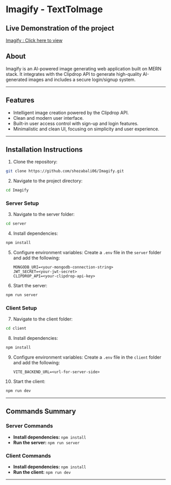 # Imagify - TextToImage

## Live Demonstration of the project
[Imagify : Click here to view](https://imagify-shozab.vercel.app/) <!-- Replace # with the actual live demo link -->

## About 
Imagify is an AI-powered image generating web application built on MERN stack. It integrates with the Clipdrop API to generate high-quality AI-generated images and includes a secure login/signup system.

---

## Features
- Intelligent image creation powered by the Clipdrop API.
- Clean and modern user interface.
- Built-in user access control with sign-up and login features.
- Minimalistic and clean UI, focusing on simplicity and user experience.

---

## Installation Instructions

1. Clone the repository:
```bash
git clone https://github.com/shozabali06/Imagify.git
```

2. Navigate to the project directory:
```bash
cd Imagify
```

### Server Setup

3. Navigate to the server folder:
```bash
cd server
```

4. Install dependencies:
```bash
npm install
```

5. Configure environment variables:
   Create a `.env` file in the `server` folder and add the following:
   ```env
   MONGODB_URI=<your-mongodb-connection-string>
   JWT_SECRET=<your-jwt-secret>
   CLIPDROP_API=<your-clipdrop-api-key>
   ```

6. Start the server:
```bash
npm run server
```

### Client Setup

7. Navigate to the client folder:
```bash
cd client
```

8. Install dependencies:
```bash
npm install
```

9. Configure environment variables:
   Create a `.env` file in the `client` folder and add the following:
   ```env
   VITE_BACKEND_URL=<url-for-server-side>
   ```

10. Start the client:
```bash
npm run dev
```

---

## Commands Summary

### Server Commands
- **Install dependencies:** `npm install`
- **Run the server:** `npm run server`

### Client Commands
- **Install dependencies:** `npm install`
- **Run the client:** `npm run dev`

---

